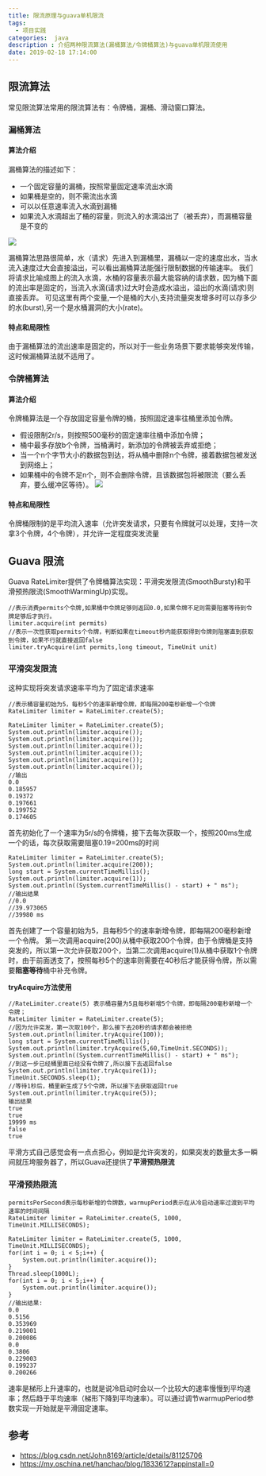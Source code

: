 ```yaml
---
title: 限流原理与guava单机限流
tags:
  - 项目实践
categories:  java
description : 介绍两种限流算法(漏桶算法/令牌桶算法)与guava单机限流使用
date: 2019-02-18 17:14:00
---
```

## 限流算法
常见限流算法常用的限流算法有：令牌桶，漏桶、滑动窗口算法。
### 漏桶算法
#### 算法介绍
漏桶算法的描述如下：

- 一个固定容量的漏桶，按照常量固定速率流出水滴
- 如果桶是空的，则不需流出水滴
- 可以以任意速率流入水滴到漏桶
- 如果流入水滴超出了桶的容量，则流入的水滴溢出了（被丢弃），而漏桶容量是不变的

![](limit-single/1.png)

漏桶算法思路很简单，水（请求）先进入到漏桶里，漏桶以一定的速度出水，当水流入速度过大会直接溢出，可以看出漏桶算法能强行限制数据的传输速率。
我们将请求比喻成图上的流入水滴，水桶的容量表示最大能容纳的请求数，因为桶下面的流出率是固定的，当流入水滴(请求)过大时会造成水溢出，溢出的水滴(请求)则直接丢弃。
可见这里有两个变量,一个是桶的大小,支持流量突发增多时可以存多少的水(burst),另一个是水桶漏洞的大小(rate)。

#### 特点和局限性
由于漏桶算法的流出速率是固定的，所以对于一些业务场景下要求能够突发传输，这时候漏桶算法就不适用了。
### 令牌桶算法
#### 算法介绍
令牌桶算法是一个存放固定容量令牌的桶，按照固定速率往桶里添加令牌。
- 假设限制2r/s，则按照500毫秒的固定速率往桶中添加令牌；
- 桶中最多存放b个令牌，当桶满时，新添加的令牌被丢弃或拒绝；
- 当一个n个字节大小的数据包到达，将从桶中删除n个令牌，接着数据包被发送到网络上；
- 如果桶中的令牌不足n个，则不会删除令牌，且该数据包将被限流（要么丢弃，要么缓冲区等待）。
![](limit-single/2.png)

#### 特点和局限性
令牌桶限制的是平均流入速率（允许突发请求，只要有令牌就可以处理，支持一次拿3个令牌，4个令牌），并允许一定程度突发流量

## Guava 限流
Guava RateLimiter提供了令牌桶算法实现：平滑突发限流(SmoothBursty)和平滑预热限流(SmoothWarmingUp)实现。
```
//表示消费permits个令牌,如果桶中令牌足够则返回0.0,如果令牌不足则需要阻塞等待到令牌足够后才执行。
limiter.acquire(int permits)
//表示一次性获取permits个令牌，判断如果在timeout秒内能获取得到令牌则阻塞直到获取到令牌，如果不行就直接返回false
limiter.tryAcquire(int permits,long timeout, TimeUnit unit)
```

### 平滑突发限流
这种实现将突发请求速率平均为了固定请求速率
```
//表示桶容量初始为5，每秒5个的速率新增令牌，即每隔200毫秒新增一个令牌
RateLimiter limiter = RateLimiter.create(5);
```

```
RateLimiter limiter = RateLimiter.create(5);
System.out.println(limiter.acquire());
System.out.println(limiter.acquire());
System.out.println(limiter.acquire());
System.out.println(limiter.acquire());
System.out.println(limiter.acquire());
System.out.println(limiter.acquire());
//输出
0.0
0.185957
0.19372
0.197661
0.199752
0.174605
```
首先初始化了一个速率为5r/s的令牌桶，接下去每次获取一个，按照200ms生成一个的话，每次获取需要阻塞0.19=200ms的时间


```
RateLimiter limiter = RateLimiter.create(5);
System.out.println(limiter.acquire(200));
long start = System.currentTimeMillis();
System.out.println(limiter.acquire(1));
System.out.println((System.currentTimeMillis() - start) + " ms");
//输出结果
//0.0
//39.973065
//39980 ms
```
首先创建了一个容量初始为5，且每秒5个的速率新增令牌，即每隔200毫秒新增一个令牌。
第一次调用acquire(200)从桶中获取200个令牌，由于令牌桶是支持突发的，所以第一次允许获取200个，当第二次调用acquire(1)从桶中获取1个令牌时，由于前面透支了，按照每秒5个的速率则需要在40秒后才能获得令牌，所以需要**阻塞等待**桶中补充令牌。

**tryAcquire方法使用**

```
//RateLimiter.create(5) 表示桶容量为5且每秒新增5个令牌，即每隔200毫秒新增一个令牌；
RateLimiter limiter = RateLimiter.create(5);
//因为允许突发，第一次取100个，那么接下去20秒的请求都会被拒绝
System.out.println(limiter.tryAcquire(100));
long start = System.currentTimeMillis();
System.out.println(limiter.tryAcquire(5,60,TimeUnit.SECONDS));
System.out.println((System.currentTimeMillis() - start) + " ms");
//到这一步已经桶里面已经没有令牌了,所以接下去返回false
System.out.println(limiter.tryAcquire(1));
TimeUnit.SECONDS.sleep(1);
//等待1秒后，桶里新生成了5个令牌，所以接下去获取返回true
System.out.println(limiter.tryAcquire(5));
输出结果
true
true
19999 ms
false
true
```


平滑方式自己感觉会有一点点担心，例如是允许突发的，如果突发的数量太多一瞬间就压垮服务器了，所以Guava还提供了**平滑预热限流**
### 平滑预热限流

```
permitsPerSecond表示每秒新增的令牌数，warmupPeriod表示在从冷启动速率过渡到平均速率的时间间隔
RateLimiter limiter = RateLimiter.create(5, 1000, TimeUnit.MILLISECONDS);
```

```
RateLimiter limiter = RateLimiter.create(5, 1000, TimeUnit.MILLISECONDS);
for(int i = 0; i < 5;i++) {
    System.out.println(limiter.acquire());
}
Thread.sleep(1000L);
for(int i = 0; i < 5;i++) {
    System.out.println(limiter.acquire());
}
//输出结果:
0.0
0.5156
0.353969
0.219001
0.200086
0.0
0.3806
0.229003
0.199237
0.200266
```
速率是梯形上升速率的，也就是说冷启动时会以一个比较大的速率慢慢到平均速率；然后趋于平均速率（梯形下降到平均速率）。可以通过调节warmupPeriod参数实现一开始就是平滑固定速率。

## 参考
- https://blog.csdn.net/John8169/article/details/81125706
- https://my.oschina.net/hanchao/blog/1833612?appinstall=0